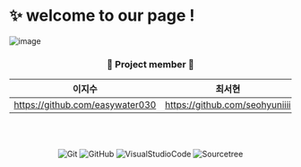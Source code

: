

# ✨ welcome to our page !

![image](https://user-images.githubusercontent.com/114379800/203314583-49c91e36-2137-45da-a2f7-3f8c75f43137.png)





 ### <p align='center'> 👀 Project member 👀
 
|이지수|최서현|김유성|고한별
|------------------------------|-----|----|----|
|https://github.com/easywater030|https://github.com/seohyuniiii|https://github.com/powerys90|https://github.com/rhgksquf1  
<br/>
<br/>
<div align=center>  

![Git](https://img.shields.io/badge/-Git-F05032?style=for-the-badge&logo=git&logoColor=ffffff)
![GitHub](https://img.shields.io/badge/-GitHub-181717?style=for-the-badge&logo=gitHub&logoColor=ffffff)
![VisualStudioCode](https://img.shields.io/badge/-VisualStudioCode-007ACC?style=for-the-badge&logo=VisualStudioCode&logoColor=ffffff)
![Sourcetree](https://img.shields.io/badge/-Sourcetree-0052CC?style=for-the-badge&logo=Sourcetree&logoColor=ffffff)



